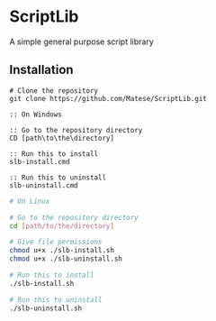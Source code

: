 # ScriptLib

A simple general purpose script library

## Installation

```git
# Clone the repository
git clone https://github.com/Matese/ScriptLib.git
```

```batch
:: On Windows

:: Go to the repository directory
CD [path\to\the\directory]

:: Run this to install
slb-install.cmd

:: Run this to uninstall
slb-uninstall.cmd
```

```bash
# On Linux

# Go to the repository directory
cd [path/to/the/directory]

# Give file permissions
chmod u+x ./slb-install.sh
chmod u+x ./slb-uninstall.sh

# Run this to install
./slb-install.sh

# Run this to uninstall
./slb-uninstall.sh
```
